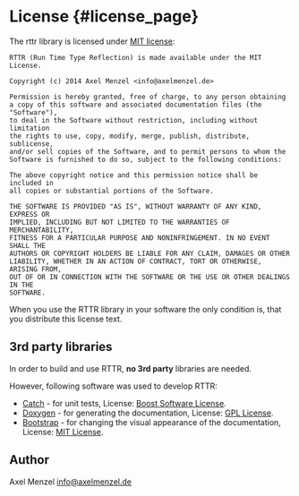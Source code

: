 License   {#license_page}
=======
The rttr library is licensed under <a target="_blank" href="http://opensource.org/licenses/mit-license.php">MIT license</a>:


    RTTR (Run Time Type Reflection) is made available under the MIT License.
    
    Copyright (c) 2014 Axel Menzel <info@axelmenzel.de>	                          
    
    Permission is hereby granted, free of charge, to any person obtaining         
    a copy of this software and associated documentation files (the "Software"),  
    to deal in the Software without restriction, including without limitation     
    the rights to use, copy, modify, merge, publish, distribute, sublicense,      
    and/or sell copies of the Software, and to permit persons to whom the         
    Software is furnished to do so, subject to the following conditions:          
    
    The above copyright notice and this permission notice shall be included in    
    all copies or substantial portions of the Software.                           
    
    THE SOFTWARE IS PROVIDED "AS IS", WITHOUT WARRANTY OF ANY KIND, EXPRESS OR    
    IMPLIED, INCLUDING BUT NOT LIMITED TO THE WARRANTIES OF MERCHANTABILITY,      
    FITNESS FOR A PARTICULAR PURPOSE AND NONINFRINGEMENT. IN NO EVENT SHALL THE   
    AUTHORS OR COPYRIGHT HOLDERS BE LIABLE FOR ANY CLAIM, DAMAGES OR OTHER        
    LIABILITY, WHETHER IN AN ACTION OF CONTRACT, TORT OR OTHERWISE, ARISING FROM, 
    OUT OF OR IN CONNECTION WITH THE SOFTWARE OR THE USE OR OTHER DEALINGS IN THE 
    SOFTWARE.                                                                     

When you use the RTTR library in your software the only condition is, that you distribute this license text.

3rd party libraries
-----------------------
In order to build and use RTTR, **no 3rd party** libraries are needed.

However, following software was used to develop RTTR:
- <a target="_blank" href="https://github.com/philsquared/Catch">Catch</a> - for unit tests, License: <a target="_blank" href="https://github.com/philsquared/Catch/blob/master/LICENSE_1_0.txt">Boost Software License</a>.
- <a target="_blank" href="http://www.doxygen.org/">Doxygen</a> - for generating the documentation, License: <a target="_blank" href="https://github.com/doxygen/doxygen/blob/master/LICENSE">GPL License</a>.
- <a target="_blank" href="http://getbootstrap.com/">Bootstrap</a> - for changing the visual appearance of the documentation, License: <a target="_blank" href="https://github.com/twbs/bootstrap/blob/master/LICENSE">MIT License</a>.

Author
------
Axel Menzel <info@axelmenzel.de>
